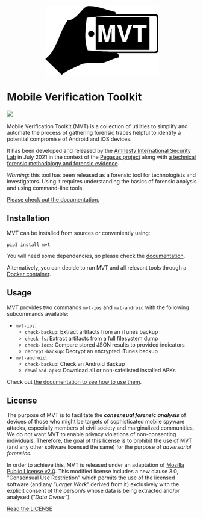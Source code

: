 <p align="center">
     <img src="./docs/mvt.png" width="300" />
</p>

# Mobile Verification Toolkit

[![](https://img.shields.io/pypi/v/mvt)](https://pypi.org/project/mvt/)

Mobile Verification Toolkit (MVT) is a collection of utilities to simplify and automate the process of gathering forensic traces helpful to identify a potential compromise of Android and iOS devices.

It has been developed and released by the [Amnesty International Security Lab](https://www.amnesty.org/en/tech/) in July 2021 in the context of the [Pegasus project](https://forbiddenstories.org/about-the-pegasus-project/) along with [a technical forensic methodology and forensic evidence](https://www.amnesty.org/en/latest/research/2021/07/forensic-methodology-report-how-to-catch-nso-groups-pegasus/).

*Warning*: this tool has been released as a forensic tool for technologists and investigators. Using it requires understanding the basics of forensic analysis and using command-line tools.

[Please check out the documentation.](https://mvt.readthedocs.io/en/latest/)


## Installation

MVT can be installed from sources or conveniently using:

```
pip3 install mvt
```

You will need some dependencies, so please check the [documentation](https://mvt.readthedocs.io/en/latest/install.html).

Alternatively, you can decide to run MVT and all relevant tools through a [Docker container](https://mvt.readthedocs.io/en/latest/docker.html).


## Usage

MVT provides two commands `mvt-ios` and `mvt-android` with the following subcommands available:

* `mvt-ios`:
    * `check-backup`: Extract artifacts from an iTunes backup
    * `check-fs`: Extract artifacts from a full filesystem dump
    * `check-iocs`: Compare stored JSON results to provided indicators
    * `decrypt-backup`:  Decrypt an encrypted iTunes backup
* `mvt-android`:
    * `check-backup`: Check an Android Backup
    * `download-apks`: Download all or non-safelisted installed APKs

Check out [the documentation to see how to use them](https://mvt.readthedocs.io/en/latest/).


## License

The purpose of MVT is to facilitate the ***consensual forensic analysis*** of devices of those who might be targets of sophisticated mobile spyware attacks, especially members of civil society and marginalized communities. We do not want MVT to enable privacy violations of non-consenting individuals. Therefore, the goal of this license is to prohibit the use of MVT (and any other software licensed the same) for the purpose of *adversarial forensics*.

In order to achieve this, MVT is released under an adaptation of [Mozilla Public License v2.0](https://www.mozilla.org/MPL). This modified license includes a new clause 3.0, "Consensual Use Restriction" which permits the use of the licensed software (and any *"Larger Work"* derived from it) exclusively with the explicit consent of the person/s whose data is being extracted and/or analysed (*"Data Owner"*).

[Read the LICENSE](https://github.com/mvt-project/mvt/blob/main/LICENSE)
